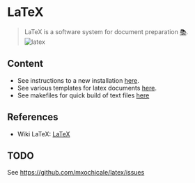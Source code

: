 # LaTeX
> LaTeX is a software system for document preparation [:books:](https://en.wikipedia.org/wiki/LaTeX).  
![latex](https://upload.wikimedia.org/wikipedia/commons/thumb/2/22/LaTeX_cover.svg/300px-LaTeX_cover.svg.png)

## Content
* See instructions to a new installation [here](installation/).
* See various templates for latex documents [here](templates/).
* See makefiles for quick build of text files [here](makefiles/)

## References 
* Wiki LaTeX: [LaTeX](https://en.wikibooks.org/wiki/LaTeX)

## TODO
See https://github.com/mxochicale/latex/issues


